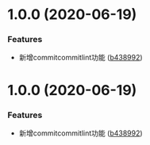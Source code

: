 # 1.0.0 (2020-06-19)


### Features

* 新增commitcommitlint功能 ([b438992](https://github.com/congshuang/commit-dosz/commit/b4389927b7cddef9a19c11377a210d61b22d898d))



# 1.0.0 (2020-06-19)


### Features

* 新增commitcommitlint功能 ([b438992](https://github.com/congshuang/commit-dosz/commit/b4389927b7cddef9a19c11377a210d61b22d898d))



